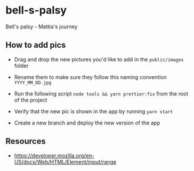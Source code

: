 # bell-s-palsy

Bell's palsy - Mattia's journey

## How to add pics

- Drag and drop the new pictures you'd like to add in the `public/images` folder

- Rename them to make sure they follow this naming convention `YYYY_MM_DD.jpg`

- Run the following script `node tools && yarn prettier:fix` from the root of the project

- Verify that the new pic is shown in the app by running `yarn start`

- Create a new branch and deploy the new version of the app

## Resources

- https://developer.mozilla.org/en-US/docs/Web/HTML/Element/input/range
